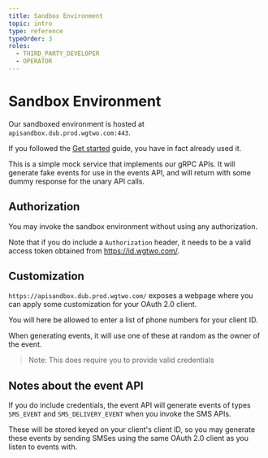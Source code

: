 ```yaml
---
title: Sandbox Environment
topic: intro
type: reference
typeOrder: 3
roles:
  - THIRD_PARTY_DEVELOPER
  - OPERATOR
---
```


# Sandbox Environment
Our sandboxed environment is hosted at `apisandbox.dub.prod.wgtwo.com:443`.

If you followed the [Get started](/intro/get-started/) guide, you have in fact already used it.

This is a simple mock service that implements our gRPC APIs. It will generate fake events for use in the events API,
and will return with some dummy response for the unary API calls.

## Authorization
You may invoke the sandbox environment without using any authorization.

Note that if you do include a `Authorization` header, it needs to be a valid access token obtained from https://id.wgtwo.com/.

## Customization 
`https://apisandbox.dub.prod.wgtwo.com/` exposes a webpage where you can apply some customization for your OAuth 2.0
client.

<g-image src="@/assets/images/sandbox-landing-page.png" alt="Landing page" />

<g-image src="@/assets/images/sandbox-config.png" alt="Configuration page" />

You will here be allowed to enter a list of phone numbers for your client ID.

When generating events, it will use one of these at random as the owner of the event.

> Note: This does require you to provide valid credentials

## Notes about the event API

If you do include credentials, the event API will generate events of types `SMS_EVENT` and `SMS_DELIVERY_EVENT` when
you invoke the SMS APIs.

These will be stored keyed on your client's client ID, so you may generate these events by sending SMSes using the same
OAuth 2.0 client as you listen to events with.
